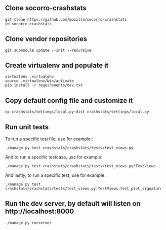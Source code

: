 Clone socorro-crashstats
--------

    git clone https://github.com/mozilla/socorro-crashstats
    cd socorro-crashstats

Clone vendor repositories
--------

    git submodule update --init --recursive

Create virtualenv and populate it
--------

    virtualenv .virtualenv
    source .virtualenv/bin/activate
    pip install -r requirements/dev.txt

Copy default config file and customize it
--------

    cp crashstats/settings/local.py-dist crashstats/settings/local.py

Run unit tests
--------

To run a specific test file, use for example::

    ./manage.py test crashstats/crashstats/tests/test_views.py

And to run a specific testcase, use for example:

    ./manage.py test crashstats/crashstats/tests/test_views.py:TestViews

And lastly, to run a specific test, use for example:

    ./manage.py test crashstats/crashstats/tests/test_views.py:TestViews.test_plot_signature

Run the dev server, by default will listen on http://localhost:8000
--------

    ./manage.py runserver
